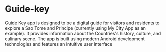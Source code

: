 # Guide-key
Guide Key app is designed to be a digital guide for visitors and residents to explore a Sao  Tome and Principe  (currently using My City App as an example). It provides information about the Countries's history, culture, and culinary scene. The app is built using modern Android development technologies and features an intuitive user interface
